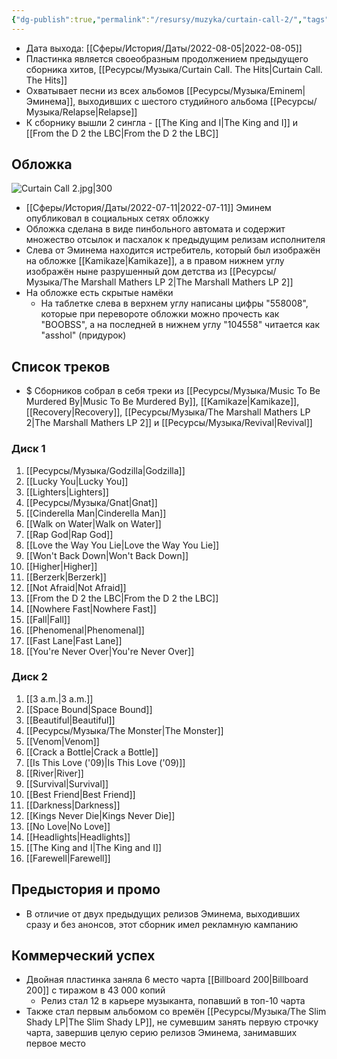 ```yaml
---
{"dg-publish":true,"permalink":"/resursy/muzyka/curtain-call-2/","tags":["Музыка"]}
---
```


- Дата выхода: [[Сферы/История/Даты/2022-08-05\|2022-08-05]] 
- Пластинка является своеобразным продолжением предыдущего сборника хитов, [[Ресурсы/Музыка/Curtain Call. The Hits\|Curtain Call. The Hits]] 
- Охватывает песни из всех альбомов [[Ресурсы/Музыка/Eminem\|Эминема]], выходивших с шестого студийного альбома [[Ресурсы/Музыка/Relapse\|Relapse]]
- К сборнику вышли 2 сингла - [[The King and I\|The King and I]] и [[From the D 2 the LBC\|From the D 2 the LBC]]
## Обложка 
![Curtain Call 2.jpg|300](/img/user/%D0%90%D1%80%D1%85%D0%B8%D0%B2/%D0%9A%D1%8D%D1%88/Curtain%20Call%202.jpg)
- [[Сферы/История/Даты/2022-07-11\|2022-07-11]] Эминем опубликовал в социальных сетях обложку 
- Обложка сделана в виде пинбольного автомата и содержит множество отсылок и пасхалок к предыдущим релизам исполнителя 
- Слева от Эминема находится истребитель, который был изображён на обложке [[Kamikaze\|Kamikaze]], а в правом нижнем углу изображён ныне разрушенный дом детства из [[Ресурсы/Музыка/The Marshall Mathers LP 2\|The Marshall Mathers LP 2]] 
- На обложке есть скрытые намёки 
	- На таблетке слева в верхнем углу написаны цифры "558008", которые при перевороте обложки можно прочесть как "BOOBSS", а на последней в нижнем углу "104558" читается как "asshol" (придурок)
## Список треков 
- $ Сборников собрал в себя треки из [[Ресурсы/Музыка/Music To Be Murdered By\|Music To Be Murdered By]], [[Kamikaze\|Kamikaze]], [[Recovery\|Recovery]], [[Ресурсы/Музыка/The Marshall Mathers LP 2\|The Marshall Mathers LP 2]] и [[Ресурсы/Музыка/Revival\|Revival]]
### Диск 1 
1. [[Ресурсы/Музыка/Godzilla\|Godzilla]]
2. [[Lucky You\|Lucky You]]
3. [[Lighters\|Lighters]]
4. [[Ресурсы/Музыка/Gnat\|Gnat]]
5. [[Cinderella Man\|Cinderella Man]]
6. [[Walk on Water\|Walk on Water]]
7. [[Rap God\|Rap God]]
8. [[Love the Way You Lie\|Love the Way You Lie]]
9. [[Won't Back Down\|Won't Back Down]]
10. [[Higher\|Higher]]
11. [[Berzerk\|Berzerk]]
12. [[Not Afraid\|Not Afraid]]
13. [[From the D 2 the LBC\|From the D 2 the LBC]] 
14. [[Nowhere Fast\|Nowhere Fast]] 
15. [[Fall\|Fall]]
16. [[Phenomenal\|Phenomenal]]
17. [[Fast Lane\|Fast Lane]]
18. [[You're Never Over\|You're Never Over]]
### Диск 2 
1. [[3 a.m.\|3 a.m.]]
2. [[Space Bound\|Space Bound]]
3. [[Beautiful\|Beautiful]]
4. [[Ресурсы/Музыка/The Monster\|The Monster]]
5. [[Venom\|Venom]]
6. [[Crack a Bottle\|Crack a Bottle]]
7. [[Is This Love ('09)\|Is This Love ('09)]]
8. [[River\|River]]
9. [[Survival\|Survival]]
10. [[Best Friend\|Best Friend]]
11. [[Darkness\|Darkness]]
12. [[Kings Never Die\|Kings Never Die]]
13. [[No Love\|No Love]]
14. [[Headlights\|Headlights]] 
15. [[The King and I\|The King and I]] 
16. [[Farewell\|Farewell]]
## Предыстория и промо 
- В отличие от двух предыдущих релизов Эминема, выходивших сразу и без анонсов, этот сборник имел рекламную кампанию 
## Коммерческий успех 
- Двойная пластинка заняла 6 место чарта [[Billboard 200\|Billboard 200]] с тиражом в 43 000 копий 
	- Релиз стал 12 в карьере музыканта, попавший в топ-10 чарта
- Также стал первым альбомом со времён [[Ресурсы/Музыка/The Slim Shady LP\|The Slim Shady LP]], не сумевшим занять первую строчку чарта, завершив целую серию релизов Эминема, занимавших первое место